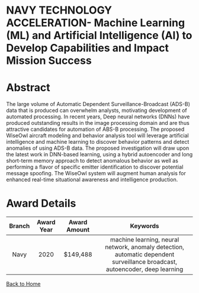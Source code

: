 
NAVY TECHNOLOGY ACCELERATION- Machine Learning (ML) and Artificial Intelligence (AI) to Develop Capabilities and Impact Mission Success
=======================================================================================================================================

# Abstract


The large volume of Automatic Dependent Surveillance-Broadcast (ADS-B) data that is produced can overwhelm analysts, motivating development of automated processing. In recent years, Deep neural networks (DNNs) have produced outstanding results in the image processing domain and are thus attractive candidates for automation of ABS-B processing. The proposed WiseOwl aircraft modeling and behavior analysis tool will leverage artificial intelligence and machine learning to discover behavior patterns and detect anomalies of using ADS-B data. The proposed investigation will draw upon the latest work in DNN-based learning, using a hybrid autoencoder and long short-term memory approach to detect anomalous behavior as well as performing a flavor of specific emitter identification to discover potential message spoofing. The WiseOwl system will augment human analysis for enhanced real-time situational awareness and intelligence production.  

# Award Details

|Branch|Award Year|Award Amount|Keywords|
| :---: | :---: | :---: | :---: |
|Navy|2020|$149,488|machine learning, neural network, anomaly detection, automatic dependent surveillance broadcast, autoencoder, deep learning|
  
  


[Back to Home](https://github.com/chrischow/dod_sbir_awards/JH/#2107)